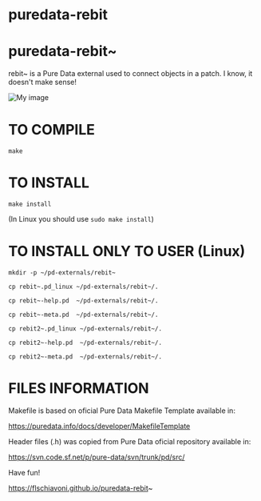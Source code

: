 # puredata-rebit
# puredata-rebit~

rebit~ is a Pure Data external used to connect objects in a patch. I know, it doesn't make sense! 

![My image](https://github.com/flschiavoni/puredata-rebit~/blob/gh-pages/rebit~.png)


TO COMPILE
==========
`make`

TO INSTALL
==========
`make install`

(In Linux you should use `sudo make install`)


TO INSTALL ONLY TO USER (Linux)
========================

`mkdir -p ~/pd-externals/rebit~`

`cp rebit~.pd_linux ~/pd-externals/rebit~/.`

`cp rebit~-help.pd  ~/pd-externals/rebit~/.`

`cp rebit~-meta.pd  ~/pd-externals/rebit~/.`

`cp rebit2~.pd_linux ~/pd-externals/rebit~/.`

`cp rebit2~-help.pd  ~/pd-externals/rebit~/.`

`cp rebit2~-meta.pd  ~/pd-externals/rebit~/.`

FILES INFORMATION
=================

Makefile is based on oficial Pure Data Makefile Template available in:

https://puredata.info/docs/developer/MakefileTemplate

Header files (.h) was copied from Pure Data oficial repository available in:

https://svn.code.sf.net/p/pure-data/svn/trunk/pd/src/


Have fun!

https://flschiavoni.github.io/puredata-rebit~
